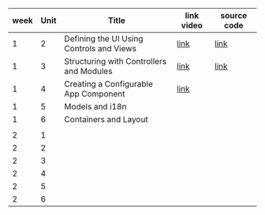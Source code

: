 
| week | Unit | Title | link video | source code |
| -- | -- | -- | -- | -- |
| 1 | 2 | Defining the UI Using Controls and Views | [link](https://open.sap.com/courses/ui51/items/3g65K3R6Kh0EeJIjWOr7qu) | [link](https://github.com/Thanh-Bao/Fiori_hello_world/blob/fe87613c1d017fe8736ca423b1582fe712a86f3d/webapp/index.html) |
| 1| 3|Structuring with Controllers and Modules | [link](https://open.sap.com/courses/ui51/items/5hBVILZPyhpVVR0TBK1jGY)| [link](https://github.com/Thanh-Bao/Fiori_hello_world/blob/4080c935cc4b12a6fd6727f6e5c787e8342ef8d5/webapp/controller/App.controller.js)|
| 1| 4| Creating a Configurable App Component | [link](https://open.sap.com/courses/ui51/items/4u4ZiCx2lkpMah1yJcOZbS) | |
| 1| 5| Models and i18n| | |
| 1| 6| Containers and Layout| | |
| | | | | |
| 2| 1| | | |
| 2| 2| | | |
| 2| 3| | | |
| 2| 4| | | |
| 2| 5| | | |
| 2| 6| | | |